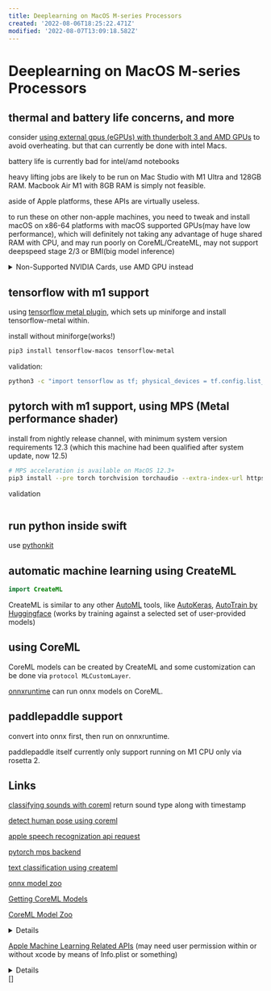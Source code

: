 ```yaml
---
title: Deeplearning on MacOS M-series Processors
created: '2022-08-06T18:25:22.471Z'
modified: '2022-08-07T13:09:18.582Z'
---
```


# Deeplearning on MacOS M-series Processors

## thermal and battery life concerns, and more

consider [using external gpus (eGPUs) with thunderbolt 3 and AMD GPUs](https://support.apple.com/en-us/HT208544) to avoid overheating. but that can currently be done with intel Macs.

battery life is currently bad for intel/amd notebooks

heavy lifting jobs are likely to be run on Mac Studio with M1 Ultra and 128GB RAM. Macbook Air M1 with 8GB RAM is simply not feasible.

aside of Apple platforms, these APIs are virtually useless.

to run these on other non-apple machines, you need to tweak and install macOS on x86-64 platforms with macOS supported GPUs(may have low performance), which will definitely not taking any advantage of huge shared RAM with CPU, and may run poorly on CoreML/CreateML, may not support deepspeed stage 2/3 or BMI(big model inference)

<details><summary>Non-Supported NVIDIA Cards, use AMD GPU instead</summary>
High Sierra no longer supports NVIDIA Mac.
Mojave – Catalina – BigSur only works with AMD graphics and Intel onboard graphics and only a very small number of old NVIDIA products. Suppose you have GTX 1070, 1080, and the like, you can not use High Sierra onwards because Nvidia does not provide any updates for Mac and can not be used in any other way.
In general, the graphics of the Turing, Pascal, and Maxwell series will never be supported again. The latest Mac version that can use this series of graphics is High Sierra.
</details>

## tensorflow with m1 support

using [tensorflow metal plugin](https://developer.apple.com/metal/tensorflow-plugin/), which sets up miniforge and install tensorflow-metal within.

install without miniforge(works!)
```bash
pip3 install tensorflow-macos tensorflow-metal
```

validation:
```bash
python3 -c "import tensorflow as tf; physical_devices = tf.config.list_physical_devices('GPU'); print('Num GPUs:', len(physical_devices)); print(physical_devices)"
```

## pytorch with m1 support, using MPS (Metal performance shader)

install from nightly release channel, with minimum system version requirements 12.3 (which this machine had been qualified after system update, now 12.5)

```bash
# MPS acceleration is available on MacOS 12.3+
pip3 install --pre torch torchvision torchaudio --extra-index-url https://download.pytorch.org/whl/nightly/cpu
```

validation
```bash

```

## run python inside swift

use [pythonkit](https://github.com/pvieito/PythonKit.git)

## automatic machine learning using CreateML

```swift
import CreateML
```

CreateML is similar to any other [AutoML](https://www.automl.org/automl/) tools, like [AutoKeras](https://autokeras.com/), [AutoTrain by Huggingface](https://huggingface.co/autotrain) (works by training against a selected set of user-provided models)

## using CoreML

CoreML models can be created by CreateML and some customization can be done via `protocol MLCustomLayer`.

[onnxruntime]() can run onnx models on CoreML.

## paddlepaddle support

convert into onnx first, then run on onnxruntime.

paddlepaddle itself currently only support running on M1 CPU only via rosetta 2.

## Links

[classifying sounds with coreml](https://developer.apple.com/documentation/soundanalysis/classifying_sounds_in_an_audio_file) return sound type along with timestamp

[detect human pose using coreml](https://developer.apple.com/documentation/coreml/model_integration_samples/detecting_human_body_poses_in_an_image)

[apple speech recognization api request](https://developer.apple.com/documentation/speech/sfspeechrecognitionrequest)

[pytorch mps backend](https://pytorch.org/docs/stable/notes/mps.html)

[text classification using createml](https://heartbeat.comet.ml/text-classification-on-ios-using-create-ml-f71d7191404a)

[onnx model zoo](https://github.com/onnx/models)

[Getting CoreML Models](https://developer.apple.com/documentation/coreml/getting_a_core_ml_model)

[CoreML Model Zoo](https://developer.apple.com/machine-learning/models/)
<details>
<p>
FCRN-DepthPrediction
Depth Estimation

Predict the depth from a single image.
View Models

MNIST
Drawing Classification

Classify a single handwritten digit (supports digits 0-9).
View Model

UpdatableDrawingClassifier
Drawing Classification

Drawing classifier that learns to recognize new drawings based on a K-Nearest Neighbors model (KNN).
View Model and Code Sample

MobileNetV2
Image Classification

The MobileNetv2 architecture trained to classify the dominant object in a camera frame or image.
View Models and Code Sample

Resnet50
Image Classification

A Residual Neural Network that will classify the dominant object in a camera frame or image.
View Models and Code Sample

SqueezeNet
Image Classification

A small Deep Neural Network architecture that classifies the dominant object in a camera frame or image.
View Models and Code Sample

DeeplabV3
Image Segmentation

Segment the pixels of a camera frame or image into a predefined set of classes.
View Models

YOLOv3
Object Detection

Locate and classify 80 different types of objects present in a camera frame or image.
View Models and Code Sample

YOLOv3-Tiny
Object Detection

Locate and classify 80 different types of objects present in a camera frame or image.
View Models and Code Sample

PoseNet
Pose Estimation

Estimates up to 17 joint positions for each person in an image.
View Models and Code Sample
Text

BERT-SQuAD
Question Answering

Find answers to questions about paragraphs of text.
View Model and Code Sample
</p></details>

[Apple Machine Learning Related APIs](https://developer.apple.com/machine-learning/api/) (may need user permission within or without xcode by means of Info.plist or something)
<details>
<p>
Vision
Build features that can process and analyze images and video using computer vision.

View Vision framework


Image Classification
Automatically identify the content in images.

View API


Image Saliency
Quantify and visualize the key part of an image or where in the image people are likely to look.

View API


Image Alignment
Analyze and manage the alignment of images.

View API


Image Similarity
Generate a feature print to compute distance between images.

View API


Object Detection
Find and label objects in images.

View API


Object Tracking
Track moving objects in video.

View API


Trajectory Detection
Detect the trajectory of objects in motion in video.

View API


Contour Detection
Trace the edges of objects and features in images and video.

View API


Text Detection
Detect regions of visible text in images.

View API


Text Recognition
Find, recognize, and extract text from images.

View API


Face Detection
Detect human faces in images.

View API


Face Tracking
Track faces from a camera feed in real time.

View API


Face Landmarks
Find facial features in images by detecting landmarks on faces.

View API


Face Capture Quality
Compare face capture quality in a set of images.

View API


Human Body Detection
Find regions that contain human bodies in images.

View API


Body Pose
Detect landmarks on people in images and video.

View API


Hand Pose
Detect landmarks on human hands in images and video.

View API


Animal Recognition
Find cats and dogs in images.

View API


Barcode Detection
Detect and analyze barcodes in images.

View API


Rectangle Detection
Find rectangular regions in images.

View API


Horizon Detection
Determine the horizon angle in images.

View API


Optical Flow
Analyze the pattern of motion of objects between consecutive video frames.

View API


Person Segmentation New
Produce a matte image for a person in an image.

View API


Document Detection New
Detect rectangular regions in images that contain text.

View API

Natural Language
Analyze natural language text and deduce its language-specific metadata.

View Natural Language framework


Tokenization
Enumerate the words in text strings.

View API


Language Identification
Recognize the language of bodies of text.

View API


Named Entity Recognition
Use a linguistic tagger to name entities in a string.

View API


Part of Speech Tagging
Classify nouns, verbs, adjectives, and other parts of speech in a string.

View API


Word Embedding
Get a vector representation for any word and find similarity between two words or nearest neighbors for a word.

View API


Sentence Embedding
Get a vector representation for any string and find similarity between two strings.

View API


Sentiment Analysis
Score text as positive, negative, or neutral based on the sentiment.

View API

Speech
Take advantage of speech recognition and saliency features for a variety of languages.

View Speech framework


Speech Recognition
Recognize and analyze speech in audio and get back data like transcripts.

View API

Sound Analysis
Analyze audio and recognize it as a particular type, such as laughter or applause.

View Sound Analysis framework


Sound Classification
Analyze sounds in audio using the built-in sound classifier or a custom Core ML sound classification model.

View API
</p></details>
[]

